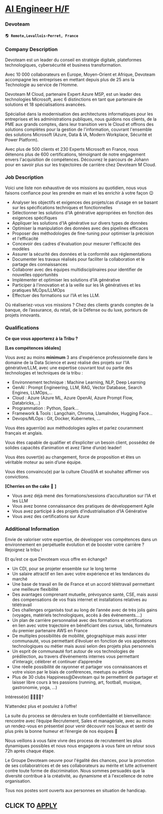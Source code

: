 # [AI Engineer H/F](https://www.remotewlb.com/apply/ai-engineer-h-f)  
### Devoteam  
#### `🌎 Remote,Levallois-Perret, France`  

### **Company Description**

Devoteam est un leader du conseil en stratégie digitale, plateformes technologiques, cybersécurité et business transformation.

Avec 10 000 collaborateurs en Europe, Moyen-Orient et Afrique, Devoteam accompagne les entreprises en mettant depuis plus de 25 ans la Technologie au service de l’Homme.

Devoteam M Cloud, partenaire Expert Azure MSP, est un leader des technologies Microsoft, avec 6 distinctions en tant que partenaire de solutions et 18 spécialisations avancées.

Spécialisé dans la modernisation des architectures informatiques pour les entreprises et les administrations publiques, nous guidons nos clients, de la PME aux grands comptes, dans leur transition vers le Cloud et offrons des solutions complètes pour la gestion de l'information, couvrant l'ensemble des solutions Microsoft (Azure, Data & IA, Modern Workplace, Sécurité et Power Platform).

Avec plus de 500 clients et 230 Experts Microsoft en France, nous détenons plus de 600 certifications, témoignant de notre engagement envers l'acquisition de compétences. Découvrez le parcours de Johann pour en savoir plus sur les trajectoires de carrière chez Devoteam M Cloud.

###  **Job Description**

Voici une liste non exhaustive de vos missions au quotidien, nous vous faisons confiance pour les prendre en main et les enrichir à votre façon 😉

  * Analyser les objectifs et exigences des projets/cas d’usage en se basant sur les spécifications techniques et fonctionnelles
  * Sélectionner les solutions d'IA générative appropriées en fonction des exigences spécifiques
  * Appliquer les solutions d'IA générative sur divers types de données
  * Optimiser la manipulation des données avec des pipelines efficaces
  * Proposer des méthodologies de fine-tuning pour optimiser la précision et l'efficacité
  * Concevoir des cadres d'évaluation pour mesurer l'efficacité des modèles
  * Assurer la sécurité des données et la conformité aux réglementations
  * Documenter les travaux réalisés pour faciliter la collaboration et le partage des connaissances
  * Collaborer avec des équipes multidisciplinaires pour identifier de nouvelles opportunités
  * Implémenter et optimiser les solutions d'IA générative
  * Participer à l'innovation et à la veille sur les IA génératives et les pratiques MLOps/LLMOps
  * Effectuer des formations sur l’IA et les LLM.

Où réaliseriez-vous vos missions ? Chez des clients grands comptes de la banque, de l’assurance, du retail, de la Défense ou du luxe, porteurs de projets innovants.

###  **Qualifications**

 **Ce que vous apporterez à la Tribu ?**

 **[Les compétences idéales]**

Vous avez au moins **minimum** 3 ans d'expérience professionnelle dans le domaine de la Data Science et avez réalisé des projets sur l'IA générative/LLM, avec une expertise couvrant tout ou partie des technologies et techniques de la tribu :

  * Environnement technique : Machine Learning, NLP, Deep Learning
  * GenAI : Prompt Engineering, LLM, RAG, Vector Database, Search Engines, LLMOps,…
  * Cloud : Azure (Azure ML, Azure OpenAI, Azure Prompt Flow, Databricks,…)
  * Programmation : Python, Spark…
  * Framework & Tools : Langchain, Chroma, LlamaIndex, Hugging Face…
  * Devops/MLOps : Git, Docker, Kubernetes, …

Vous êtes aguerri(e) aux méthodologies agiles et parlez couramment français et anglais.

Vous êtes capable de qualifier et d’expliciter un besoin client, possédez de solides capacités d’animation et avez l’âme d’un(e) leader!

Vous êtes ouvert(e) au changement, force de proposition et êtes un véritable moteur au sein d’une équipe.

Vous êtes convaincu(e) par la culture Cloud/IA et souhaitez affirmer vos convictions.

 **[Cherries on the cake** 🍒 **]**

  * Vous avez déjà mené des formations/sessions d’acculturation sur l’IA et les LLM
  * Vous avez bonne connaissance des pratiques de développement Agile
  * Vous avez participé à des projets d’industrialisation d’IA Générative
  * Vous avez des certifications sur Azure

###  **Additional Information**

Envie de valoriser votre expertise, de développer vos compétences dans un environnement en perpétuelle évolution et de booster votre carrière ? Rejoignez la tribu !

Et qu’est ce que Devoteam vous offre en échange?

  * Un CDI, pour se projeter ensemble sur le long terme
  * Un salaire attractif en lien avec votre expérience et les tendances du marché
  * Une base de travail en Ile de France et un accord télétravail permettant une meilleure flexibilité 
  * Des avantages comprenant mutuelle, prévoyance santé, CSE, mais aussi des compensations de vos frais internet et installations relatives au télétravail
  * Des challenges organisés tout au long de l’année avec de très jolis gains (voyages, matériels technologiques, accès à des événements….)
  * Un plan de carrière personnalisé avec des formations et certifications en lien avec votre trajectoire en bénéficiant des cursus, labs, formateurs du premier partenaire AWS en France
  * De multiples possibilités de mobilité, géographique mais aussi inter communauté, vous permettant d’évoluer en fonction de vos appétences technologiques ou métier mais aussi selon des projets plus personnels 
  * Un esprit de communauté fort autour de vos technologies de prédilection, au travers d’événements internes vous permettant d’interagir, célébrer et continuer d’apprendre
  * Une réelle possibilité de rayonner et partager vos connaissances et votre vision par le biais de conférences, meetups ou articles 
  * Plus de 30 clubs Happiness@Devoteam qui te permettent de partager et laisser libre cours à tes passions (running, art, football, musique, gastronomie, yoga, …)

Intéressé(e) 🙋‍♀️🙋‍♂️?

N’attendez plus et postulez à l’offre!

La suite du process se déroulera en toute confidentialité et bienveillance: rencontre avec l’équipe Recrutement, Sales et managériale, avec au moins un rendez-vous en présentiel pour venir découvrir nos locaux et sentir de plus près la bonne humeur et l’énergie de nos équipes 🤩

Nous veillons à vous faire vivre des process de recrutement les plus dynamiques possibles et nous nous engageons à vous faire un retour sous 72h après chaque étape.

Le Groupe Devoteam oeuvre pour l'égalité des chances, pour la promotion de ses collaboratrices et de ses collaborateurs au mérite et lutte activement contre toute forme de discrimination. Nous sommes persuadés que la diversité contribue à la créativité, au dynamisme et à l'excellence de notre organisation.

Tous nos postes sont ouverts aux personnes en situation de handicap.

  
## CLICK TO [APPLY](https://www.remotewlb.com/apply/ai-engineer-h-f)

